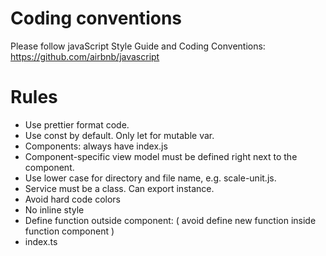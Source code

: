 # Coding conventions

Please follow javaScript Style Guide and Coding Conventions:
https://github.com/airbnb/javascript

# Rules

- Use prettier format code.
- Use const by default. Only let for mutable var.
- Components: always have index.js
- Component-specific view model must be defined right next to the component.
- Use lower case for directory and file name, e.g. scale-unit.js.
- Service must be a class. Can export instance.
- Avoid hard code colors
- No inline style
- Define function outside component: ( avoid define new function inside function component )
- index.ts
